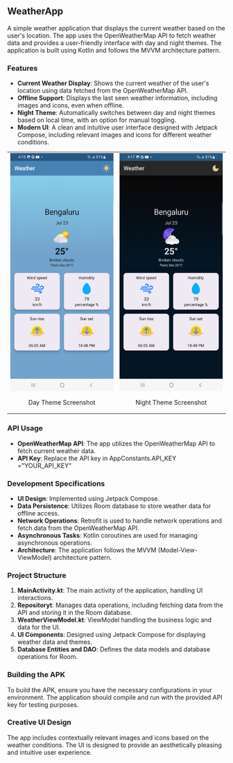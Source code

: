 ## WeatherApp

A simple weather application that displays the current weather based on the user's location. 
The app uses the OpenWeatherMap API to fetch weather data and provides a user-friendly interface with day and night themes.
The application is built using Kotlin and follows the MVVM architecture pattern.

### Features

- **Current Weather Display**: Shows the current weather of the user's location using data fetched from the OpenWeatherMap API.
- **Offline Support**: Displays the last seen weather information, including images and icons, even when offline.
- **Night Theme**: Automatically switches between day and night themes based on local time, with an option for manual toggling.
- **Modern UI**: A clean and intuitive user interface designed with Jetpack Compose, including relevant images and icons for different weather conditions.


<table>
<tr>
<td>
<img src="images/main_light.png" alt="Day Theme Screenshot" width="250" height="550"/>
<p style="text-align: center;">Day Theme Screenshot</p>
</td>
<td>
<img src="images/main_dark.png" alt="Night Theme Screenshot" width="250" height="550"/>
<p style="text-align: center;">Night Theme Screenshot</p>
</td>
</tr>
</table>

### API Usage

- **OpenWeatherMap API**: The app utilizes the OpenWeatherMap API to fetch current weather data.
- **API Key**: Replace the API key in AppConstants.API_KEY ="YOUR_API_KEY"

### Development Specifications

- **UI Design**: Implemented using Jetpack Compose.
- **Data Persistence**: Utilizes Room database to store weather data for offline access.
- **Network Operations**: Retrofit is used to handle network operations and fetch data from the OpenWeatherMap API.
- **Asynchronous Tasks**: Kotlin coroutines are used for managing asynchronous operations.
- **Architecture**: The application follows the MVVM (Model-View-ViewModel) architecture pattern.

### Project Structure

1. **MainActivity.kt**: The main activity of the application, handling UI interactions.
2. **Repositoryt**: Manages data operations, including fetching data from the API and storing it in the Room database.
3. **WeatherViewModel.kt**: ViewModel handling the business logic and data for the UI.
4. **UI Components**: Designed using Jetpack Compose for displaying weather data and themes.
5. **Database Entities and DAO**: Defines the data models and database operations for Room.

### Building the APK

To build the APK, ensure you have the necessary configurations in your environment. The application should compile and run with the provided API key for testing purposes.

### Creative UI Design

The app includes contextually relevant images and icons based on the weather conditions. The UI is designed to provide an aesthetically pleasing and intuitive user experience.
